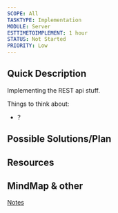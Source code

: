 ```yaml
---
SCOPE: All
TASKTYPE: Implementation
MODULE: Server
ESTTIMETOIMPLEMENT: 1 hour
STATUS: Not Started
PRIORITY: Low
---
```




## Quick Description
Implementing the REST api stuff. 


Things to think about:
- ?


## Possible Solutions/Plan


## Resources


## MindMap & other 

[Notes](obsidian://open?vault=ObsidianDocs&file=Server%2FAPI%20%26%20Endpoints)
